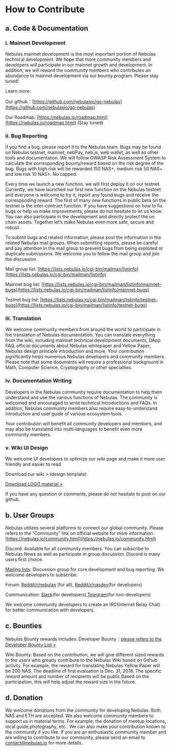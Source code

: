 # How to Contribute
## a. Code & Documentation
### i. Mainnet Development
Nebulas mainnet development is the most important portion of Nebulas technical development. We hope that more community members and developers will participate in our mainnet growth and development. In addition, we will reward the community members who contributes an abundance to mainnet development via our bounty program. Please stay tuned!

Learn more:

Our github：[https://github.com/nebulasio/go-nebulas](https://github.com/nebulasio/go-nebulas)

Our Roadmap: [https://nebulas.io/roadmap.html](https://nebulas.io/roadmap.html) (Stay tuned)

### ii. Bug Reporting
if you find a bug, please report it to the Nebulas team. Bugs may be found on Nebulas testnet, mainnet, nebPay, neb.js, web wallet, as well as other tools and documentation. We will follow OWASP Risk Assessment System to calculate the corresponding bounty/reward based on the risk degree of the bug. Bugs with high risk will be rewarded 150 NAS+, medium risk 50 NAS+ and low risk 10 NAS+. No capped.

Every time we launch a new function, we will first deploy it on our testnet. Currently, we have launched our first new function on the Nebulas testnet and everyone is welcome to try it, report any found bugs and receive the corresponding reward. The first of many new functions in public beta on the testnet is the inter-contract function.
If you have suggestions on how to fix bugs or help us make improvements, please do not hesitate to let us know. You can also participate in the development and directly protect the on chain assets. Together let’s make Nebulas even more safe, secure and robust.

To submit bugs and related information, please post the information in the related Nebulas mail groups. When submitting reports, please be careful and pay attention in the mail group to prevent bugs from being exploited or duplicate submissions. We welcome you to follow the mail group and join the discussion.

Mail group list: [https://lists.nebulas.io/cgi-bin/mailman/listinfo](https://lists.nebulas.io/cgi-bin/mailman/listinfo)

Mainnet bug list: [https://lists.nebulas.io/cgi-bin/mailman/listinfo/mainnet-bugs](https://lists.nebulas.io/cgi-bin/mailman/listinfo/mainnet-bugs)

Testnet bug list: [https://lists.nebulas.io/cgi-bin/mailman/listinfo/testnet-bugs](https://lists.nebulas.io/cgi-bin/mailman/listinfo/testnet-bugs)

### iii.   Translation
We welcome community members from around the world to participate in the translation of Nebulas documentation. You can translate everything from the wiki, including mainnet technical development documents, DApp FAQ, official documents about Nebulas whitepaper and Yellow Paper, Nebulas design principle introduction and more. Your contribution significantly helps numerous Nebulas developers and community members.
Please note that some documents will require a professional background in Math, Computer Science, Cryptography or other specialties.

### iv.  Documentation Writing
Developers in the Nebulas community require documentation to help them understand and use the various functions of Nebulas. The community is welcomed and encouraged to write technical introductions and FAQs.
In addition, Nebulas community members also require easy-to-understand introduction and user guide of various ecosystem tools.

Your contribution will benefit all community developers and members, and may also be translated into multi-languages to benefit even more community members.
        
### v. Wiki UI Design
We welcome UI developers to optimize our wiki page and make it more user friendly and easier to read.

Download our wiki > (design template)

[Download LOGO material >](https://www.nebulas.io/docs/NEBULAS-LOGO-SVG.zip)

If you have any question or comments, please do not hesitate to post on our github.

## b. User Groups
Nebulas utilizes several platforms to connect our global community. Please refers to the “Community” link on official website for more information: [https://nebulas.io/community.html](https://nebulas.io/community.html)

Discord: Available for all community members. You can subscribe to Nebulas News as well as participate in group discussion. Discord is many users first choice.

[Mailing lists](https://lists.nebulas.io/cgi-bin/mailman/listinfo): Discussion group for core development and bug reporting. We welcome developers to subscribe.

Forum: [Reddit/r/nebulas](https://www.reddit.com/r/nebulas/) (for all), [Reddit/r/nasdev](https://www.reddit.com/r/nasdev/)(for developers)

Communication: [Slack](https://nebulasio.herokuapp.com/)(for developers),[Telegram](https://nebulasio.herokuapp.com/)(for non-developers)

We welcome community developers to create an IRC(Internet Relay Chat) for better communication with developers.

## c. Bounties
Nebulas Bounty rewards includes:
Developer Bounty：[please refers to the Developer Bounty List >](https://www.nebulas.io/cn/developers.html)

Wiki Bounty: Based on the contribution, we will give different sized rewards to the users who greatly contribute to the Nebulas Wiki based on Github activity. For example, the reward for translating Nebulas Yellow Paper will be 200 NAS. The deadline of first evaluation is Dec. 31, 2018. The specific reward amount and number of recipients will be public.Based on the participation, this will help adjust the reward size in the future.
## d. Donation
We welcome donations from the community for developing Nebulas. Both NAS and ETH are accepted. We also welcome community members to support us in material terms. For example, the donation of meetup locations, local guide,photography, etc.. We can also make your contribution known to the community if you like. If you are an enthusiastic community member and are willing to contribute to our community, please send an email to contact@nebulas.io for more details.
